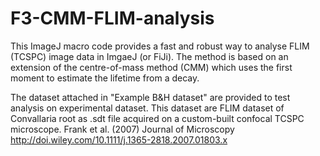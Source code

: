 # F3-CMM-FLIM-analysis
This ImageJ macro code provides a fast and robust way to analyse FLIM (TCSPC) image data in ImgaeJ (or FiJi). The method is based on an extension of the centre-of-mass method (CMM) which uses the first moment to estimate the lifetime from a decay.

The dataset attached in "Example B&H dataset" are provided to test analysis on experimental dataset. This dataset are FLIM dataset of Convallaria root as .sdt file acquired on a custom-built confocal TCSPC microscope.
Frank et al. (2007) Journal of Microscopy 
http://doi.wiley.com/10.1111/j.1365-2818.2007.01803.x

